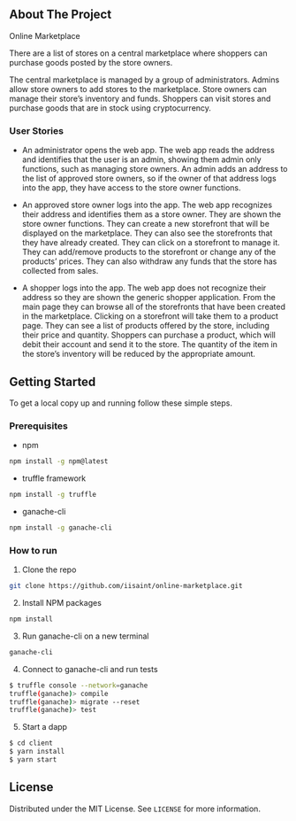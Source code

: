 <!-- ABOUT THE PROJECT -->
## About The Project

Online Marketplace

There are a list of stores on a central marketplace where shoppers can purchase goods posted by the store owners.
 
The central marketplace is managed by a group of administrators. Admins allow store owners to add stores to the marketplace. Store owners can manage their store’s inventory and funds. Shoppers can visit stores and purchase goods that are in stock using cryptocurrency. 
 
### User Stories

* An administrator opens the web app. The web app reads the address and identifies that the user is an admin, showing them admin only functions, such as managing store owners. An admin adds an address to the list of approved store owners, so if the owner of that address logs into the app, they have access to the store owner functions.
 
* An approved store owner logs into the app. The web app recognizes their address and identifies them as a store owner. They are shown the store owner functions. They can create a new storefront that will be displayed on the marketplace. They can also see the storefronts that they have already created. They can click on a storefront to manage it. They can add/remove products to the storefront or change any of the products’ prices. They can also withdraw any funds that the store has collected from sales.
 
* A shopper logs into the app. The web app does not recognize their address so they are shown the generic shopper application. From the main page they can browse all of the storefronts that have been created in the marketplace. Clicking on a storefront will take them to a product page. They can see a list of products offered by the store, including their price and quantity. Shoppers can purchase a product, which will debit their account and send it to the store. The quantity of the item in the store’s inventory will be reduced by the appropriate amount.


<!-- GETTING STARTED -->
## Getting Started

To get a local copy up and running follow these simple steps.

### Prerequisites

* npm
```sh
npm install -g npm@latest
```
* truffle framework
```sh
npm install -g truffle
```
* ganache-cli
```sh
npm install -g ganache-cli
```


### How to run
 
1. Clone the repo
```sh
git clone https://github.com/iisaint/online-marketplace.git
```
2. Install NPM packages
```sh
npm install
```
3. Run ganache-cli on a new terminal
```sh
ganache-cli
```
4. Connect to ganache-cli and run tests
```sh
$ truffle console --network=ganache
truffle(ganache)> compile
truffle(ganache)> migrate --reset
truffle(ganache)> test
```
5. Start a dapp
```sh
$ cd client
$ yarn install
$ yarn start
```

<!-- LICENSE -->
## License

Distributed under the MIT License. See `LICENSE` for more information.
